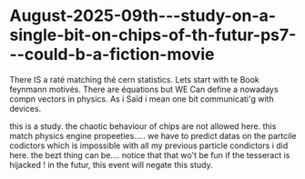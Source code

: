 # August-2025-09th---study-on-a-single-bit-on-chips-of-th-futur-ps7---could-b-a-fiction-movie
There IS a raté matching thé cern statistics. Lets start with te Book feynmann motivés. There are équations but WE Can define a nowadays compn vectors in physics. As i Saïd i mean one bit communicati'g with devices.

this is a study.
the chaotic behaviour of chips are not allowed here. this match physics engine propeeties.....
we have to predict datas on the partcile codictors which is impossible with all my previous particle condictors i did here. the bezt thing can be....
notice that that wo't be fun if the tesseract is hijacked ! in the futur, this event will negate this study.
